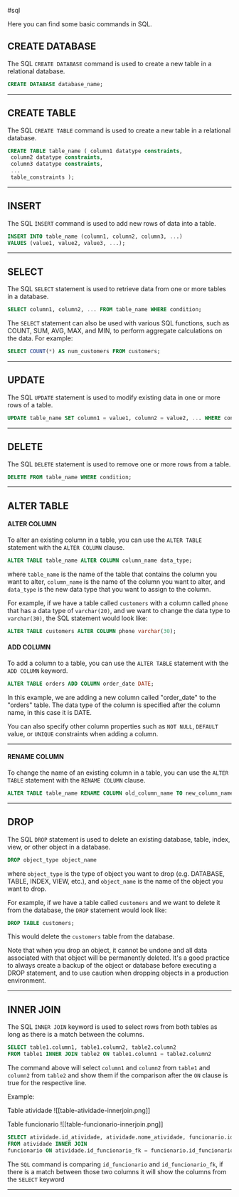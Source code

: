 #sql

Here you can find some basic commands in SQL.

## CREATE DATABASE

The SQL `CREATE DATABASE` command is used to create a new table in a relational database.

```SQL
CREATE DATABASE database_name;
```

----------------------

## CREATE TABLE

The SQL `CREATE TABLE` command is used to create a new table in a relational database. 

```sql
CREATE TABLE table_name ( column1 datatype constraints, 
 column2 datatype constraints, 
 column3 datatype constraints, 
 ... 
 table_constraints );
```

----------------------

## INSERT

The SQL `INSERT` command is used to add new rows of data into a table. 

```sql
INSERT INTO table_name (column1, column2, column3, ...) 
VALUES (value1, value2, value3, ...);
```

----------------

## SELECT

The SQL `SELECT` statement is used to retrieve data from one or more tables in a database.

```sql
SELECT column1, column2, ... FROM table_name WHERE condition;
```

The `SELECT` statement can also be used with various SQL functions, such as COUNT, SUM, AVG, MAX, and MIN, to perform aggregate calculations on the data. For example:

```sql
SELECT COUNT(*) AS num_customers FROM customers;
```

--------------------

## UPDATE

The SQL `UPDATE` statement is used to modify existing data in one or more rows of a table.

```sql
UPDATE table_name SET column1 = value1, column2 = value2, ... WHERE condition;
```

--------------

## DELETE

The SQL `DELETE` statement is used to remove one or more rows from a table.

```sql
DELETE FROM table_name WHERE condition;
```

--------------

## ALTER TABLE

#### ALTER COLUMN

To alter an existing column in a table, you can use the `ALTER TABLE` statement with the `ALTER COLUMN` clause.

```sql
ALTER TABLE table_name ALTER COLUMN column_name data_type;
```

where `table_name` is the name of the table that contains the column you want to alter, `column_name` is the name of the column you want to alter, and `data_type` is the new data type that you want to assign to the column.

For example, if we have a table called `customers` with a column called `phone` that has a data type of `varchar(20)`, and we want to change the data type to `varchar(30)`, the SQL statement would look like:

```sql
ALTER TABLE customers ALTER COLUMN phone varchar(30);
```

#### ADD COLUMN

To add a column to a table, you can use the `ALTER TABLE` statement with the `ADD COLUMN` keyword.

```SQL
ALTER TABLE orders ADD COLUMN order_date DATE;
```

In this example, we are adding a new column called "order_date" to the "orders" table. The data type of the column is specified after the column name, in this case it is DATE.

You can also specify other column properties such as `NOT NULL`, `DEFAULT` value, or `UNIQUE` constraints when adding a column.

----------------------

#### RENAME COLUMN

To change the name of an existing column in a table, you can use the `ALTER TABLE` statement with the `RENAME COLUMN` clause.

```sql
ALTER TABLE table_name RENAME COLUMN old_column_name TO new_column_name;
```

-------------------

## DROP

The SQL `DROP` statement is used to delete an existing database, table, index, view, or other object in a database.

```sql
DROP object_type object_name
```

where `object_type` is the type of object you want to drop (e.g. DATABASE, TABLE, INDEX, VIEW, etc.), and `object_name` is the name of the object you want to drop.

For example, if we have a table called `customers` and we want to delete it from the database, the `DROP` statement would look like:

```sql
DROP TABLE customers;
```

This would delete the `customers` table from the database.

Note that when you drop an object, it cannot be undone and all data associated with that object will be permanently deleted. It's a good practice to always create a backup of the object or database before executing a DROP statement, and to use caution when dropping objects in a production environment.

---------

## INNER JOIN

The SQL `INNER JOIN` keyword is used to select rows from both tables as long as there is a match between the columns.

```SQL
SELECT table1.column1, table1.column2, table2.column2 
FROM table1 INNER JOIN table2 ON table1.column1 = table2.column2
```

The command above will select `column1` and `column2` from `table1` and `column2` from `table2` and show them if the comparison after the `ON` clause is true for the respective line.

Example:

Table atividade
![[table-atividade-innerjoin.png]]

Table funcionario
![[table-funcionario-innerjoin.png]]

```SQL
SELECT atividade.id_atividade, atividade.nome_atividade, funcionario.id_funcionario, funcionario.nome_funcionario 
FROM atividade INNER JOIN
funcionario ON atividade.id_funcionario_fk = funcionario.id_funcionario;
```

The `SQL` command is comparing `id_funcionario` and `id_funcionario_fk`, if there is a match between those two columns it will show the columns from the `SELECT` keyword

----------

